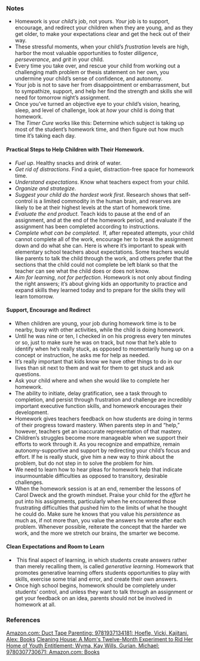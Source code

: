 
### Notes

* Homework is your _child’s_ job, not yours. _Your_ job is to support, encourage, and redirect your children when they are young, and as they get older, to make your expectations clear and get the heck out of their way.
* These stressful moments, when your child’s *frustration* levels are high, harbor the most valuable opportunities to foster *diligence*, *perseverance*, and *grit* in your child.
* Every time you take over, and rescue your child from working out a challenging math problem or thesis statement on her own, you undermine your child’s sense of confidence, and autonomy.
* Your job is not to save her from disappointment or embarrassment, but to sympathize, support, and help her find the strength and skills she will need for tomorrow night’s assignment.
* Once you’ve turned an objective eye to your child’s vision, hearing, sleep, and level of challenge, look at _how_ your child is doing that homework.
* The *Timer Cure* works like this: Determine which subject is taking up most of the student’s homework time, and then figure out how much time it’s taking each day.

#### Practical Steps to Help Children with Their Homework. 

* *Fuel up*. Healthy snacks  and drink of water.
* *Get rid of distractions*. Find a quiet, distraction-free space for homework time.
* *Understand expectations*. Know what teachers expect from your child.
* *Organize and strategize*. 
* *Suggest your child do the hardest work first*. Research shows that self-control is a limited commodity in the human brain, and reserves are likely to be at their highest levels at the start of homework time.
* *Evaluate the end product*. Teach kids to pause at the end of an assignment, and at the end of the homework period, and evaluate if the assignment has been completed according to instructions.
* *Complete what can be completed*.  If, after repeated attempts, your child cannot complete all of the work, encourage her to break the assignment down and do what she can. Here is where it’s important to speak with elementary school teachers about expectations. Some teachers would like parents to talk the child through the work, and others prefer that the sections that the child could not complete be left blank so that the teacher can see what the child does or does not know.
* *Aim for learning, not for perfection*. Homework is not only about finding the right answers; it’s about giving kids an opportunity to practice and expand skills they learned today and to prepare for the skills they will learn tomorrow.

#### Support, Encourage and Redirect

* When children are young, your job during homework time is to be nearby, busy with other activities, while the child is doing homework.
* Until he was nine or ten, I checked in on his progress every ten minutes or so, just to make sure he was on track, but now that he’s able to identify when he’s really stuck, as opposed to momentarily hung up on a concept or instruction, he asks me for help as needed.
* It’s really important that kids know we have other things to do in our lives than sit next to them and wait for them to get stuck and ask questions.
* Ask your child where and when she would like to complete her homework.
* The ability to initiate, delay gratification, see a task through to completion, and persist through frustration and challenge are incredibly important executive function skills, and homework encourages their development.
* Homework gives teachers feedback on how students are doing in terms of their progress toward mastery. When parents step in and “help,” however, teachers get an inaccurate representation of that mastery.
* Children’s struggles become more manageable when we support their efforts to work through it. As you recognize and empathize, remain autonomy-supportive and support by redirecting your child’s focus and effort. If he is really stuck, give him a new way to think about the problem, but do not step in to solve the problem for him.
* We need to learn how to hear pleas for homework help that indicate insurmountable difficulties as opposed to transitory, desirable challenges.
* When the homework session is at an end, remember the lessons of Carol Dweck and the growth mindset. Praise your child for the *effort* he put into his assignments, particularly when he encountered those frustrating difficulties that pushed him to the limits of what he thought he could do. Make sure he knows that you value his *persistence* as much as, if not more than, you value the answers he wrote after each problem. Whenever possible, reiterate the concept that the harder we work, and the more we stretch our brains, the smarter we become.

#### Clean Expectations and Room to Learn

*  This final aspect of learning, in which students create answers rather than merely recalling them, is called _generative learning_. Homework that promotes generative learning offers students opportunities to play with skills, exercise some trial and error, and create their own answers.
* Once high school begins, homework should be completely under students’ control, and unless they want to talk through an assignment or get your feedback on an idea, parents should not be involved in homework at all.

### References

[Amazon.com: Duct Tape Parenting: 9781937134181: Hoefle, Vicki, Kajitani, Alex: Books](https://www.amazon.com/dp/1937134180/?bestFormat=true&k=duct%20tape%20parenting&ref_=nb_sb_ss_w_scx-ent-pd-bk-d_de_k0_1_14&crid=3NIHLTA6KLUKH&sprefix=duck%20tape%20pare)
[Cleaning House: A Mom's Twelve-Month Experiment to Rid Her Home of Youth Entitlement: Wyma, Kay Wills, Gurian, Michael: 9780307730671: Amazon.com: Books](https://www.amazon.com/Cleaning-House-Twelve-Month-Experiment-Entitlement/dp/0307730670/ref=sr_1_1?crid=228EZ90G8X2AZ&dib=eyJ2IjoiMSJ9.aDVmUhZ7q5b_bR2QdogM2hhJGAuk9Wv8tAQtrMlDqRW-RdN3n4YaTa-8fjn1EHXBL-Y6doc9eiHV3bOg-UZXy31KDiQw-NYD3fo9ayNlBNzqLOFUVwOOr1rkfTm3zGvK8pAsWBqlk68IFpGsr-FIKBFPft-kzOOXwnLg66-jBXpPxLisLyTOPrYmFaU6z-HKbWLn6IGEi0aRkKhY0q5X-gMmzLJbi4xgTeL1TJiFa2A.I6CxEya2HzCQLfi2NcY_9bwudThiuHjyVCWOXPh1zDw&dib_tag=se&keywords=cleaning+house+a+mom&qid=1739867508&s=books&sprefix=cleaning+house+a+mo%2Cstripbooks-intl-ship%2C462&sr=1-1)


